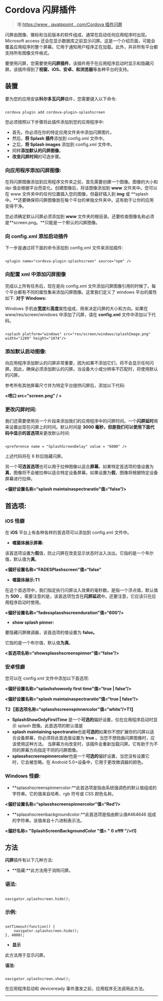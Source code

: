 # Cordova 闪屏插件

> 噻:[https://www . javatppoint . com/Cordova 插件闪屏](https://www.javatpoint.com/cordova-plugin-splashscreen)

闪屏由图像、徽标和当前版本的软件组成，通常在启动任何应用程序时出现。Microsoft access 还会在显示数据库之前显示闪屏。这是一个介绍页面，可能会覆盖应用程序的整个屏幕。它用于通知用户程序正在加载。此外，并非所有平台都支持所有图像文件格式。

要使用闪屏，您需要使用**闪屏插件**。该插件用于在应用程序启动时显示和隐藏闪屏。该插件得到了**视窗、iOS、安卓、**和**浏览器**等各种平台的支持。

## 装置

要为您的应用安装**科尔多瓦闪屏**插件，您需要键入以下命令:

```

cordova plugin add cordova-plugin-splashscreen

```

您必须按照以下步骤将此插件添加到您的应用程序中:

*   首先，你必须在你的特定应用文件夹中添加闪屏图片。
*   然后，**将 Splash 插件**添加到 config.xml 文件中。
*   之后，**将 Splash images** 添加到 config.xml 文件中。
*   同样**添加默认的闪屏图像**。
*   **改变闪屏时间**的可选步骤。

### 向应用程序添加闪屏图像:

在将闪屏图像添加到应用程序文件夹之前，首先需要创建一个图像。图像的大小和 dpi 值会根据平台而变化。创建图像后，将该图像添加到 **www** 文件夹中。您可以在 www 文件夹中的任何位置插入您的图像，但最好插入到 **img** 或 **splash 中。**还要确保将闪屏图像放在每个平台的单独文件夹中。这有助于让你的应用变得干净。

您必须确定默认闪屏必须添加到 **www** 文件夹的根目录。还要检查图像名称必须是**screen.png。**只能是一个默认的闪屏图像。

### 向 config.xml 添加启动插件

下一步是通过将下面的命令添加到 config.xml 文件来添加插件:

```

<plugin name="cordova-plugin-splashscreen" source="npm" /> 

```

### 向配置 xml 中添加闪屏图像

完成以上所有任务后，现在是向 config.xml 文件添加闪屏图像引用的时候了。每个平台都有不同的属性集来添加闪屏图像。这里我们定义了 windows 平台的属性如下:
**对于 Windows:**

Windows 手机由**宽度**和**高度**属性组成，用来决定闪屏的大小和方向。如果在 www/res/screen/windows 中添加了闪屏，请在 **config.xml** 文件中添加以下代码。

```

<splash platform="windows" src="res/screen/windows/splashImage.png" width="1289" height="1874"/>

```

### 添加默认启动图像:

向应用程序添加默认的闪屏非常重要，因为如果不添加它们，将不会显示任何闪屏。因此，确保必须添加默认的闪屏。当设备大小或分辨率不匹配时，将使用默认的闪屏。

参考所有其他屏幕尺寸并为特定平台提供闪屏后，添加以下代码:

**<喷口 src="screen.png" / >**

### 更改闪屏时间:

我们还需要使用另一个片段来添加我们的应用程序中的闪屏时间。一个**闪屏延时**用来设置出现在闪屏上的时间。默认时间是 **3000 毫秒，**但是我们可以使用下面代码中显示的**首选项**来更改默认时间:

```

<preference name = "SplashScreenDelay" value = "6000" />

```

上述代码将在 6 秒后隐藏闪屏。

另一个**可选首选项**也可以用于拉伸图像以适合**屏幕**。如果特定首选项的值设置为**真**，图像将不会被拉伸以适合特定设备屏幕。如果设置为**假**，图像将根据特定设备屏幕进行拉伸。

**<偏好设置名称=“splash maintainaspectraratio”值=“false”/>**

## 首选项:

### iOS 怪癖

在 **iOS** 平台上有各种各样的首选项可以添加到 config.xml 文件中。

*   **噬菌体展示屏幕:**

该首选项设置为**假**值，防止闪屏在改变显示状态时淡入淡出。它指的是一个布尔值，默认值为**真**。

**<偏好设置名称=“FADESPlashscreen”值=“false”**

*   **噬菌体展示:T1**

在这个首选项中，我们指定执行闪屏淡入效果的毫秒数。是指一个浮点值，默认值为 **500** 。需要注意的是，该首选项包含在**闪屏延迟**中。还要注意，它应该只在应用程序启动时使用。

**<偏好设置名称=“fadessplasshscreenduration”值=“600”/>**

*   **show splash pinner:**

要隐藏闪屏微调器，该首选项的值设置为 **false。**

它指的是一个布尔值，默认值**为真**。

**<首选项名称=“showsplasshscreenspinner”值=“false”/>**

### 安卓怪癖

您可以在 config.xml 文件中添加以下首选项:

**<偏好设置名称=“splashshowonly first time”值=“true | false”/>**

**<偏好设置名称=“splash maintainaspectraratio”值=“true | false”/>**

**T2【首选项名称=“splasshscreenspinnercolor”值=“white”/>T1】**

*   **SplashShowOnlyFirstTime** 是一个**可选的**偏好设置，仅在应用程序启动时显示 splash 图像。此首选项的默认值是
*   **splash maintaining spectraratio**也是**可选的**如果你不想扩展你的闪屏以适合设备屏幕，你必须将此首选值设置为 **true** 。当您不想扭曲闪屏图像时，应该使用这种方法。
    当屏幕方向改变时，该插件会重新加载闪屏。它有助于为不同的屏幕方向指定不同的闪屏图像。
*   **splasshscreenspinnercolor**也是一个**可选的**偏好设置，当您没有设置它时，它会被忽略。在 Android 5.0+设备中，它用于更改微调器的颜色。

### Windows 怪癖:

*   **splasshscreenspinnercolor:**此首选项是指由系统强调色的默认值组成的字符串。它的值来自哈希、rgb 符号或 CSS 颜色名称。

**<偏好设置名称=“splasshscreenspinnercolor”值=“Red”/>**

*   **splasshscreenbackgroundcolor:**此首选项是指由默认值#464646 组成的字符串。该值来自十六进制表示法。

**<偏好名称= "SplashScreenBackgroundColor "值= " 0 xffff "/>t1]**

## 方法

**闪屏**插件有以下几种方法:

*   **隐藏:**此方法用于消除闪屏。

### 语法:

```

navigator.splashscreen.hide();

```

### 示例:

```

setTimeout(function() {
    navigator.splashscreen.hide();
}, 4000);

```

*   **显示**

此方法用于显示闪屏。

**语法:**

```

navigator.splashscreen.show();

```

在应用程序启动和 deviceready 事件激发之前，应用程序无法调用此方法。

* * *